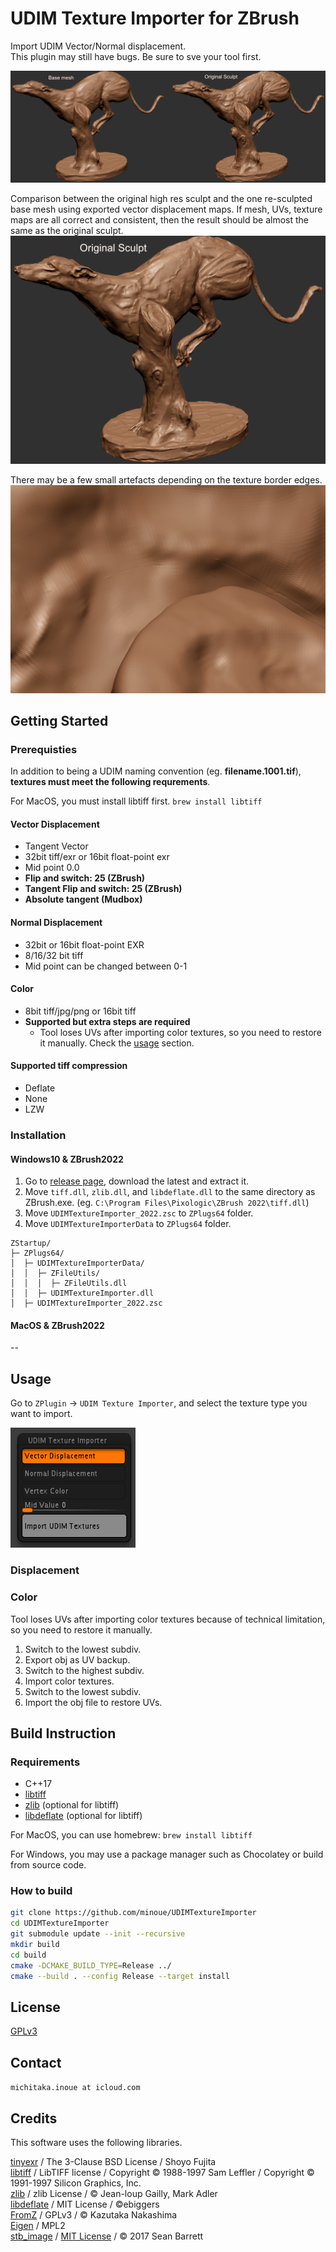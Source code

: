 # UDIM Texture Importer for ZBrush

Import UDIM Vector/Normal displacement.<br>
This plugin may still have bugs. Be sure to sve your tool first.

![img](./img/demo.gif)

Comparison between the original high res sculpt and the one re-sculpted base mesh using exported vector displacement maps.
If mesh, UVs, texture maps are all correct and consistent, then the result should be almost the same as the original sculpt.
![img_compare](./img/compare.gif)

There may be a few small artefacts depending on the texture border edges.
![img_compare](./img/edge.gif)

## Getting Started

### Prerequisties

In addition to being a UDIM naming convention (eg. **filename.1001.tif**), **textures must meet the following requrements**.

For MacOS, you must install libtiff first. `brew install libtiff` 

#### Vector Displacement

* Tangent Vector
* 32bit tiff/exr or 16bit float-point exr
* Mid point 0.0
* **Flip and switch: 25 (ZBrush)**
* **Tangent Flip and switch: 25 (ZBrush)**
* **Absolute tangent (Mudbox)**

#### Normal Displacement
* 32bit or 16bit float-point EXR
* 8/16/32 bit tiff
* Mid point can be changed between 0-1

#### Color
* 8bit tiff/jpg/png or 16bit tiff
* **Supported but extra steps are required**
    * Tool loses UVs after importing color textures, so you need to restore it manually. Check the [usage](#usage) section.

#### Supported tiff compression
* Deflate
* None
* LZW

### Installation

#### Windows10 & ZBrush2022
1. Go to [release page](https://github.com/minoue/UDIMTextureImporter/releases), download the latest and extract it.
2. Move `tiff.dll`, `zlib.dll`, and `libdeflate.dll` to the same directory as ZBrush.exe. (eg. `C:\Program Files\Pixologic\ZBrush 2022\tiff.dll`) 
3. Move `UDIMTextureImporter_2022.zsc` to `ZPlugs64` folder.
4. Move `UDIMTextureImporterData` to `ZPlugs64` folder.

```
ZStartup/
├─ ZPlugs64/
│  ├─ UDIMTextureImporterData/
│  │  ├─ ZFileUtils/
│  │  │  ├─ ZFileUtils.dll
│  │  ├─ UDIMTextureImporter.dll
│  ├─ UDIMTextureImporter_2022.zsc
```

#### MacOS & ZBrush2022
--

## Usage
Go to `ZPlugin` -> `UDIM Texture Importer`, and select the texture type you want to import.

<img src="./img/menu.png" alt= “” width="200">

### Displacement

### Color
Tool loses UVs after importing color textures because of technical limitation, so you need to restore it manually.

1. Switch to the lowest subdiv.
2. Export obj as UV backup.
3. Switch to the highest subdiv.
4. Import color textures.
5. Switch to the lowest subdiv.
6. Import the obj file to restore UVs.

## Build Instruction

### Requirements

* C++17
* [libtiff](http://www.libtiff.org)
* [zlib](https://www.zlib.net/) (optional for libtiff)
* [libdeflate](https://github.com/ebiggers/libdeflate) (optional for libtiff)

For MacOS, you can use homebrew: `brew install libtiff`

For Windows, you may use a package manager such as Chocolatey or build from source code.

### How to build

```sh
git clone https://github.com/minoue/UDIMTextureImporter
cd UDIMTextureImporter
git submodule update --init --recursive
mkdir build
cd build
cmake -DCMAKE_BUILD_TYPE=Release ../
cmake --build . --config Release --target install
```

## License
[GPLv3](./LICENSE)

## Contact

`michitaka.inoue at icloud.com`


## Credits
This software uses the following libraries.

[tinyexr](https://github.com/syoyo/tinyexr) / The 3-Clause BSD License / Shoyo Fujita <br>
[libtiff](http://www.libtiff.org) / LibTIFF license / Copyright © 1988-1997 Sam Leffler / Copyright © 1991-1997 Silicon Graphics, Inc. <br>
[zlib](https://www.zlib.net) / zlib License / © Jean-loup Gailly, Mark Adler <br>
[libdeflate](https://github.com/ebiggers/libdeflate) / MIT License / ©ebiggers <br>
[FromZ](https://github.com/n-taka/FromZ) / GPLv3  / © Kazutaka Nakashima <br>
[Eigen](https://eigen.tuxfamily.org/) / MPL2 <br>
[stb_image](https://github.com/nothings/stb) / [MIT License](https://github.com/nothings/stb/blob/master/LICENSE) / © 2017 Sean Barrett <br>

